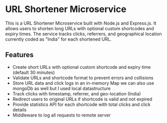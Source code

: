 # URL Shortener Microservice
This is a URL Shortener Microservice built with Node.js and Express.js. It allows users to shorten long URLs with optional custom shortcodes and expiry times. The service tracks clicks, referrers, and geographical location currently coded as "India" for each shortened URL.

## Features
- Create short URLs with optional custom shortcode and expiry time (default 30 minutes)
- Validate URLs and shortcode format to prevent errors and collisions
- Store URL data and click logs in an in-memory Map we can also use mongoDb as well but I used local datastructure
- Track clicks with timestamp, referrer, and geo-location (India)
- Redirect users to original URLs if shortcode is valid and not expired
- Provide statistics API for each shortcode with total clicks and click details
- Middleware to log all requests to remote server
